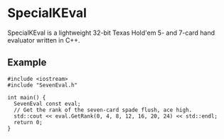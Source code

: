 # SpecialKEval

SpecialKEval is a lightweight 32-bit Texas Hold'em 5- and 7-card hand evaluator 
written in C++.

## Example

```
#include <iostream>
#include "SevenEval.h"

int main() {
  SevenEval const eval;
  // Get the rank of the seven-card spade flush, ace high.
  std::cout << eval.GetRank(0, 4, 8, 12, 16, 20, 24) << std::endl;
  return 0;
}
```
